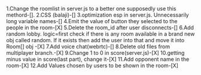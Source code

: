 1.Change the roomlist in server.js to a better one supposedly use this methord-[].
2.CSS (balaji)-[]
3.optimization esp in server.js. Unnecessarily long variable names-[]
4.Emit the value of button they selected to the people in the room-[X]
5.Delete the room_id after user disconnects-[]
6.Add random lobby. logic=first check if there is any room available in a brand new obj called random. If it exists then add the user into that and move it into Room[] obj -[X]
7.Add voice chat(webrtc)-[]
8.Delete old files from multiplayer branch.-[X]
9.Change 1 to 0 in score(server.js)-[X]
10.getting minus value in score(last part), change it-[X]
11.Add opponent name in the room-[X]
12.Add Values chosen by users to be shown in the room-[X]
